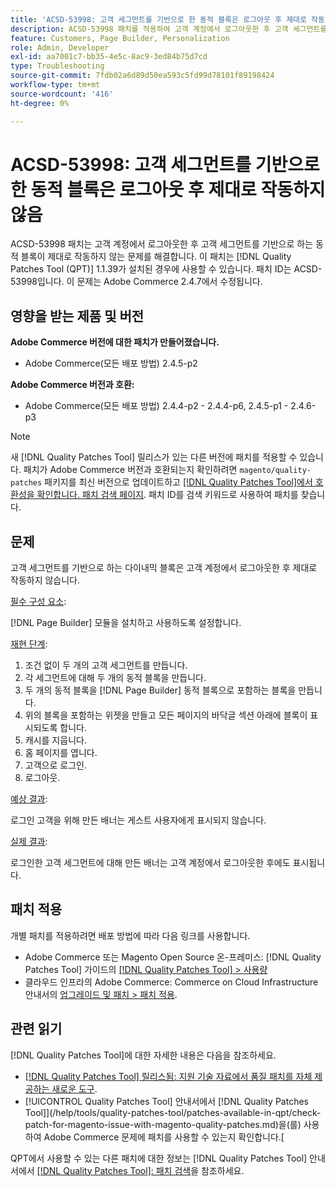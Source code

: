 ```yaml
---
title: 'ACSD-53998: 고객 세그먼트를 기반으로 한 동적 블록은 로그아웃 후 제대로 작동하지 않음'
description: ACSD-53998 패치를 적용하여 고객 계정에서 로그아웃한 후 고객 세그먼트를 기반으로 하는 다이내믹 블록이 제대로 작동하지 않는 Adobe Commerce 문제를 해결합니다.
feature: Customers, Page Builder, Personalization
role: Admin, Developer
exl-id: aa7001c7-bb35-4e5c-8ac9-3ed84b75d7cd
type: Troubleshooting
source-git-commit: 7fdb02a6d89d50ea593c5fd99d78101f89198424
workflow-type: tm+mt
source-wordcount: '416'
ht-degree: 0%

---
```


# ACSD-53998: 고객 세그먼트를 기반으로 한 동적 블록은 로그아웃 후 제대로 작동하지 않음

ACSD-53998 패치는 고객 계정에서 로그아웃한 후 고객 세그먼트를 기반으로 하는 동적 블록이 제대로 작동하지 않는 문제를 해결합니다. 이 패치는 [!DNL Quality Patches Tool (QPT)] 1.1.39가 설치된 경우에 사용할 수 있습니다. 패치 ID는 ACSD-53998입니다. 이 문제는 Adobe Commerce 2.4.7에서 수정됩니다.

## 영향을 받는 제품 및 버전

**Adobe Commerce 버전에 대한 패치가 만들어졌습니다.**

* Adobe Commerce(모든 배포 방법) 2.4.5-p2

**Adobe Commerce 버전과 호환:**

* Adobe Commerce(모든 배포 방법) 2.4.4-p2 - 2.4.4-p6, 2.4.5-p1 - 2.4.6-p3

>[!NOTE]
>
>새 [!DNL Quality Patches Tool] 릴리스가 있는 다른 버전에 패치를 적용할 수 있습니다. 패치가 Adobe Commerce 버전과 호환되는지 확인하려면 `magento/quality-patches` 패키지를 최신 버전으로 업데이트하고 [[!DNL Quality Patches Tool]에서 호환성을 확인합니다. 패치 검색 페이지](https://experienceleague.adobe.com/tools/commerce-quality-patches/index.html). 패치 ID를 검색 키워드로 사용하여 패치를 찾습니다.

## 문제

고객 세그먼트를 기반으로 하는 다이내믹 블록은 고객 계정에서 로그아웃한 후 제대로 작동하지 않습니다.

<u>필수 구성 요소</u>:

[!DNL Page Builder] 모듈을 설치하고 사용하도록 설정합니다.

<u>재현 단계</u>:

1. 조건 없이 두 개의 고객 세그먼트를 만듭니다.
1. 각 세그먼트에 대해 두 개의 동적 블록을 만듭니다.
1. 두 개의 동적 블록을 [!DNL Page Builder] 동적 블록으로 포함하는 블록을 만듭니다.
1. 위의 블록을 포함하는 위젯을 만들고 모든 페이지의 바닥글 섹션 아래에 블록이 표시되도록 합니다.
1. 캐시를 지웁니다.
1. 홈 페이지를 엽니다.
1. 고객으로 로그인.
1. 로그아웃.

<u>예상 결과</u>:

로그인 고객을 위해 만든 배너는 게스트 사용자에게 표시되지 않습니다.

<u>실제 결과</u>:

로그인한 고객 세그먼트에 대해 만든 배너는 고객 계정에서 로그아웃한 후에도 표시됩니다.

## 패치 적용

개별 패치를 적용하려면 배포 방법에 따라 다음 링크를 사용합니다.

* Adobe Commerce 또는 Magento Open Source 온-프레미스: [!DNL Quality Patches Tool] 가이드의 [[!DNL Quality Patches Tool] > 사용량](/help/tools/quality-patches-tool/usage.md)
* 클라우드 인프라의 Adobe Commerce: Commerce on Cloud Infrastructure 안내서의 [업그레이드 및 패치 > 패치 적용](https://experienceleague.adobe.com/docs/commerce-cloud-service/user-guide/develop/upgrade/apply-patches.html).

## 관련 읽기

[!DNL Quality Patches Tool]에 대한 자세한 내용은 다음을 참조하세요.

* [[!DNL Quality Patches Tool] 릴리스됨: 지원 기술 자료에서 품질 패치를 자체 제공하는 새로운 도구](https://experienceleague.adobe.com/en/docs/commerce-operations/tools/quality-patches-tool/quality-patches-tool-to-self-serve-quality-patches).
* [!UICONTROL Quality Patches Tool] 안내서에서  [!DNL Quality Patches Tool]](/help/tools/quality-patches-tool/patches-available-in-qpt/check-patch-for-magento-issue-with-magento-quality-patches.md)을(를) 사용하여 Adobe Commerce 문제에 패치를 사용할 수 있는지 확인합니다.[


QPT에서 사용할 수 있는 다른 패치에 대한 정보는 [!DNL Quality Patches Tool] 안내서에서 [[!DNL Quality Patches Tool]: 패치 검색](https://experienceleague.adobe.com/tools/commerce-quality-patches/index.html)을 참조하세요.

